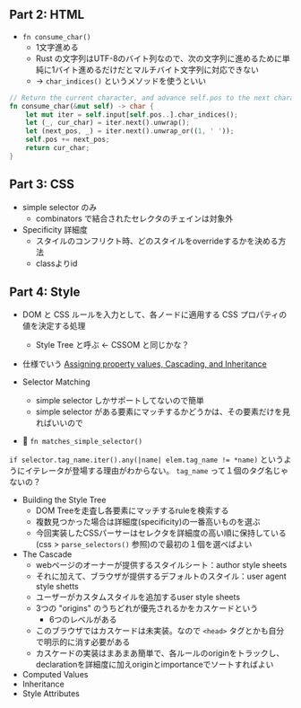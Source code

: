 ## Part 2: HTML

- `fn consume_char()`
  - 1文字進める
  - Rust の文字列はUTF-8のバイト列なので、次の文字列に進めるために単純に1バイト進めるだけだとマルチバイト文字列に対応できない
  - -> `char_indices()` というメソッドを使うといい

```rust
// Return the current character, and advance self.pos to the next character.
fn consume_char(&mut self) -> char {
    let mut iter = self.input[self.pos..].char_indices();
    let (_, cur_char) = iter.next().unwrap();
    let (next_pos, _) = iter.next().unwrap_or((1, ' '));
    self.pos += next_pos;
    return cur_char;
}
```

## Part 3: CSS

- simple selector のみ
  - combinators で結合されたセレクタのチェインは対象外
- Specificity 詳細度
  - スタイルのコンフリクト時、どのスタイルをoverrideするかを決める方法
  - classよりid



## Part 4: Style
- DOM と CSS ルールを入力として、各ノードに適用する CSS プロパティの値を決定する処理
  - Style Tree と呼ぶ <- CSSOM と同じかな？
- 仕様でいう [Assigning property values, Cascading, and Inheritance](https://www.w3.org/TR/CSS2/cascade.html)
- Selector Matching
  - simple selector しかサポートしてないので簡単
  - simple selector がある要素にマッチするかどうかは、その要素だけを見ればいいので

- 🤔 `fn matches_simple_selector()`

`if selector.tag_name.iter().any(|name| elem.tag_name != *name)` というようにイテレータが登場する理由がわからない。 `tag_name` って１個のタグ名じゃないの？

- Building the Style Tree
  - DOM Treeを走査し各要素にマッチするruleを検索する
  - 複数見つかった場合は詳細度(specificity)の一番高いものを選ぶ
  - 今回実装したCSSパーサーはセレクタを詳細度の高い順に保持している(css > `parse_selectors()` 参照)ので最初の１個を選べばよい
- The Cascade
  - webページのオーナーが提供するスタイルシート：author style sheets
  - それに加えて、ブラウザが提供するデフォルトのスタイル：user agent style shetts
  - ユーザーがカスタムスタイルを追加するuser style sheets
  - 3つの "origins" のうちどれが優先されるかをカスケードという
    - 6つのレベルがある
  - このブラウザではカスケードは未実装。なので `<head>` タグとかも自分で明示的に消す必要がある
  - カスケードの実装はまあまあ簡単で、各ルールのoriginをトラックし、declarationを詳細度に加えoriginとimportanceでソートすればよい
- Computed Values
- Inheritance
- Style Attributes
